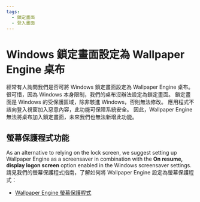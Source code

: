 ```yaml
---
tags:
  - 鎖定畫面
  - 登入畫面
---
```


# Windows 鎖定畫面設定為 Wallpaper Engine 桌布

經常有人詢問我們是否可將 Windows 鎖定畫面設定為 Wallpaper Engine 桌布。 很可惜，因為 Windows 本身限制，我們的桌布沒辦法設定為鎖定畫面。 鎖定畫面是 Windows 的受保護區域，除非駭進 Windows，否則無法修改。 應用程式不該向登入視窗加入惡意內容，此功能可保障系統安全。 因此，Wallpaper Engine 無法將桌布加入鎖定畫面，未來我們也無法新增此功能。

## 螢幕保護程式功能

As an alternative to relying on the lock screen, we suggest setting up Wallpaper Engine as a screensaver in combination with the **On resume, display logon screen** option enabled in the Windows screensaver settings. 請見我們的螢幕保護程式指南，了解如何將 Wallpaper Engine 設定為螢幕保護程式：

* [Wallpaper Engine 螢幕保護程式](/functionality/screensaver.html)